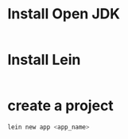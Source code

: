 # Install Open JDK 

```sh

```

# Install Lein


```sh


```


# create a project

```sh
lein new app <app_name>

```

